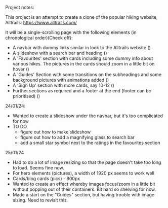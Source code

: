 Project notes:

This project is an attempt to create a clone of the popular hiking website, Alltrails:
https://www.alltrails.com/

It will be a single-scrolling page with the following elements (in chronological order)(Check off):

- A navbar with dummy links similar in look to the Alltrails website ()
- A slideshow with a search bar and heading ()
- A 'Favourites' section with cards including some dummy info about various hikes. The pictures in the cards should zoom in a little bit on hover ()
- A 'Guides' Section with some transitions on the subheadings and some background pictures with animations added ()
- A 'Sign Up' section with more cards, say 10-12 ()
- Further sections as required and a footer at the end (footer can be prioritised) ()




24/01/24:
- Wanted to create a slideshow under the navbar, but it's too complicated for now
- TO DO
    - figure out how to make slideshow
    - figure out how to add a magnifying glass to search bar
    - add a small star symbol next to the ratings in the favourites section


25/01/24
- Had to do a lot of image resizing so that the page doesn't take too long to load. Seems fine now.
- For hero elements (pictures), a width of 1920 px seems to work well
- Cards/blog cards (pics) - 800px
- Wanted to create an effect whereby images focus/zoom in a little bit without popping out of their containers. Bit hard so shelving for now.
- Made a start on the "Guides" section, but having trouble with image sizing. Need to revisit this

